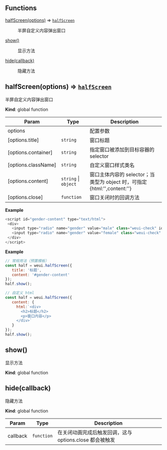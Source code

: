 ## Functions

<dl>
<dt><a href="#halfScreen">halfScreen(options)</a> ⇒ <code><a href="#halfScreen">halfScreen</a></code></dt>
<dd><p>半屏自定义内容弹出窗口</p>
</dd>
<dt><a href="#show">show()</a></dt>
<dd><p>显示方法</p>
</dd>
<dt><a href="#hide">hide(callback)</a></dt>
<dd><p>隐藏方法</p>
</dd>
</dl>

<a name="halfScreen"></a>

## halfScreen(options) ⇒ <code>[halfScreen](#halfScreen)</code>
半屏自定义内容弹出窗口

**Kind**: global function  

| Param | Type | Description |
| --- | --- | --- |
| options |  | 配置参数 |
| [options.title] | <code>string</code> | 窗口标题 |
| [options.container] | <code>string</code> | 指定窗口被添加到目标容器的 selector |
| [options.className] | <code>string</code> | 自定义窗口样式类名 |
| [options.content] | <code>string</code> &#124; <code>object</code> | 窗口主体内容的 selector；当类型为 object 时，可指定 {html:'',content:''} |
| [options.close] | <code>function</code> | 窗口关闭时的回调方法 |

**Example**  
```js
<script id="gender-content" type="text/html"> <div>   <input type="radio" name="gender" value="male" class="weui-check" id="r1" tips="请选择性别" required>   <input type="radio" name="gender" value="female" class="weui-check" id="r2"> </div></script>
```
**Example**  
```js
// 常规用法（预置模板）const half = weui.halfScreen({   title: '标题',   content: '#gender-content'});half.show();// 自定义 htmlconst half = weui.halfScreen({   content: {     html:`<div>       <h2>标题</h2>       <p>窗口内容</p>     </div>`   }});half.show();
```
<a name="show"></a>

## show()
显示方法

**Kind**: global function  
<a name="hide"></a>

## hide(callback)
隐藏方法

**Kind**: global function  

| Param | Type | Description |
| --- | --- | --- |
| callback | <code>function</code> | 在关闭动画完成后触发回调，这与 options.close 都会被触发 |

